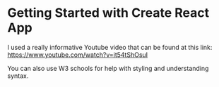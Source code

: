 # Getting Started with Create React App

I used a really informative Youtube video that can be found at this link: https://www.youtube.com/watch?v=it54tShOsuI

You can also use W3 schools for help with styling and understanding syntax.  

